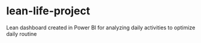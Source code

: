 # lean-life-project
Lean dashboard created in Power BI for analyzing daily activities to optimize daily routine
